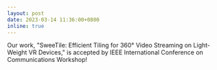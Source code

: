 ```yaml
---
layout: post
date: 2023-03-14 11:36:00+0800
inline: true
---
```


Our work, "SweeTile: Efficient Tiling for 360° Video Streaming on Light-Weight VR Devices," is accepted by IEEE International Conference on Communications Workshop!


